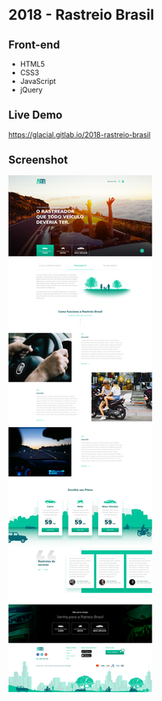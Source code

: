 # 2018 - Rastreio Brasil


## Front-end

* HTML5
* CSS3
* JavaScript
* jQuery


## Live Demo

https://glacial.gitlab.io/2018-rastreio-brasil


## Screenshot 

![screenshot](design/00-home.jpg)
